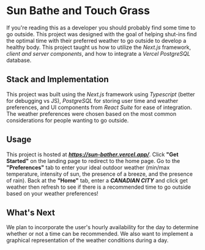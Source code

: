 # Sun Bathe and Touch Grass
If you're reading this as a developer you should probably find some time to go outside. This project was designed with the goal of helping shut-ins find the optimal time with their preferred weather to go outside to develop a healthy body. This project taught us how to utilize the *Next.js* framework, *client and server components*, and how to integrate a *Vercel PostgreSQL* database.

## Stack and Implementation
This project was built using the *Next.js* framework using *Typescript* (better for debugging vs JS), *PostgreSQL* for storing user time and weather preferences, and UI components from *React Suite* for ease of integration. The weather preferences were chosen based on the most common considerations for people wanting to go outside.

## Usage
This project is hosted at ***https://sun-bather.vercel.app/***. Click **"Get Started"** on the landing page to redirect to the home page. Go to the **"Preferences"** tab to enter your ideal outdoor weather (min/max temperature, intensity of sun, the presence of a breeze, and the presence of rain). Back at the **"Home"** tab, enter a ***CANADIAN CITY*** and click get weather then refresh to see if there is a recommended time to go outside based on your weather preferences!

## What's Next
We plan to incorporate the user's hourly availability for the day to determine whether or not a time can be recommended. We also want to implement a graphical representation of the weather conditions during a day.
